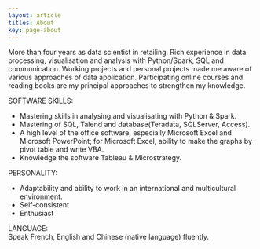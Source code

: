 ```yaml
---
layout: article
titles: About
key: page-about
---
```


More than four years as data scientist in retailing. Rich experience in data
processing, visualisation and analysis with Python/Spark, SQL and communication.
Working projects and personal projects made me aware of various approaches of
data application. Participating online courses and reading books are my
principal approaches to strengthen my knowledge.

SOFTWARE SKILLS:
- Mastering skills in analysing and visualisating with Python & Spark.
- Mastering of SQL, Talend and database(Teradata, SQLServer, Access).
- A high level of the office software, especially Microsoft Excel and Microsoft
PowerPoint; for Microsoft Excel, ability to make the graphs by pivot table and
write VBA.
- Knowledge the software Tableau & Microstrategy.

PERSONALITY:
- Adaptability and ability to work in an international and multicultural
environment.
- Self-consistent
- Enthusiast

LANGUAGE:<br>
Speak French, English and Chinese (native language) fluently.